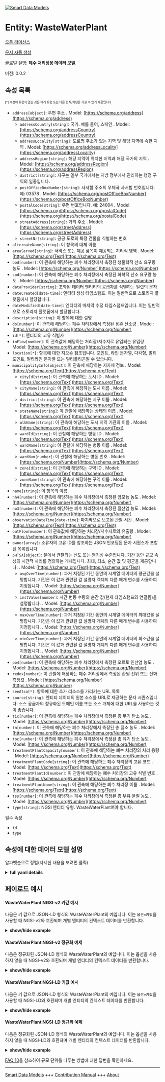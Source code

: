 <!-- 10-Header -->    
[![Smart Data Models](https://smartdatamodels.org/wp-content/uploads/2022/01/SmartDataModels_logo.png "Logo")](https://smartdatamodels.org)    
Entity: WasteWaterPlant    
=======================<!-- /10-Header -->    
<!-- 15-License -->    
[오픈 라이선스](https://github.com/smart-data-models//dataModel.WasteWater/blob/master/WasteWaterPlant/LICENSE.md)    
[문서 자동 생성](https://docs.google.com/presentation/d/e/2PACX-1vTs-Ng5dIAwkg91oTTUdt8ua7woBXhPnwavZ0FxgR8BsAI_Ek3C5q97Nd94HS8KhP-r_quD4H0fgyt3/pub?start=false&loop=false&delayms=3000#slide=id.gb715ace035_0_60)    
<!-- /15-License -->    
<!-- 20-Description -->    
글로벌 설명: **폐수 처리장용 데이터 모델**.    
버전: 0.0.2    
<!-- /20-Description -->    
<!-- 30-PropertiesList -->    
## 속성 목록    
<sup><sub>[*] 속성에 유형이 없는 것은 여러 유형 또는 다른 형식/패턴을 가질 수 있기 때문입니다</sub></sup>.    
- `address[object]`: 우편 주소  . Model: [https://schema.org/address](https://schema.org/address)	- `addressCountry[string]`: 국가. 예를 들어, 스페인  . Model: [https://schema.org/addressCountry](https://schema.org/addressCountry)    
	- `addressLocality[string]`: 도로명 주소가 있는 지역 및 해당 지역에 속한 지역  . Model: [https://schema.org/addressLocality](https://schema.org/addressLocality)    
	- `addressRegion[string]`: 해당 지역이 위치한 지역과 해당 국가의 지역  . Model: [https://schema.org/addressRegion](https://schema.org/addressRegion)    
	- `district[string]`: 지구는 일부 국가에서는 지방 정부에서 관리하는 행정 구역의 일종입니다.      
	- `postOfficeBoxNumber[string]`: 사서함 주소의 우체국 사서함 번호입니다. 예: 03578  . Model: [https://schema.org/postOfficeBoxNumber](https://schema.org/postOfficeBoxNumber)    
	- `postalCode[string]`: 우편 번호입니다. 예: 24004  . Model: [https://schema.org/https://schema.org/postalCode](https://schema.org/https://schema.org/postalCode)    
	- `streetAddress[string]`: 거리 주소  . Model: [https://schema.org/streetAddress](https://schema.org/streetAddress)    
	- `streetNr[string]`: 공공 도로의 특정 건물을 식별하는 번호      
- `alternateName[string]`: 이 항목의 대체 이름  - `areaServed[string]`: 서비스 또는 제공 품목이 제공되는 지리적 영역  . Model: [https://schema.org/Text](https://schema.org/Text)- `bod[number]`: 이 관측에 해당하는 폐수 처리장에서 측정된 생물학적 산소 요구량 농도  . Model: [https://schema.org/Number](https://schema.org/Number)- `cod[number]`: 이 관측에 해당하는 폐수 처리장에서 측정된 화학적 산소 요구량 농도  . Model: [https://schema.org/Number](https://schema.org/Number)- `dataProvider[string]`: 조화된 데이터 엔티티의 공급자를 식별하는 일련의 문자  - `dateCreated[date-time]`: 엔티티 생성 타임스탬프. 이는 일반적으로 스토리지 플랫폼에서 할당합니다.  - `dateModified[date-time]`: 엔티티의 마지막 수정 타임스탬프입니다. 이는 일반적으로 스토리지 플랫폼에서 할당합니다.  - `description[string]`: 이 항목에 대한 설명  - `do[number]`: 이 관측에 해당하는 폐수 처리장에서 측정된 용존 산소량  . Model: [https://schema.org/Number](https://schema.org/Number)- `id[*]`: 엔티티의 고유 식별자  - `inFlow[number]`: 이 관측값에 해당하는 처리장/저수지로 유입되는 유입량  . Model: [https://schema.org/Number](https://schema.org/Number)- `location[*]`: 항목에 대한 지오숀 참조입니다. 포인트, 라인 문자열, 다각형, 멀티포인트, 멀티라인 문자열 또는 멀티폴리곤일 수 있습니다.  - `municipalityInfo[object]`: 이 관측에 해당하는 지자체 정보  . Model: [https://schema.org/Text](https://schema.org/Text)	- `cityId[string]`: 이 관측에 해당하는 도시 ID  . Model: [https://schema.org/Text](https://schema.org/Text)    
	- `cityName[string]`: 이 관측에 해당하는 도시 이름  . Model: [https://schema.org/Text](https://schema.org/Text)    
	- `district[string]`: 이 관측에 해당하는 지구 이름  . Model: [https://schema.org/Text](https://schema.org/Text)    
	- `stateName[string]`: 이 관찰에 해당하는 상태의 이름  . Model: [https://schema.org/Text](https://schema.org/Text)    
	- `ulbName[string]`: 이 관측에 해당하는 도시 지역 기관의 이름  . Model: [https://schema.org/Text](https://schema.org/Text)    
	- `wardId[string]`: 이 관찰에 해당하는 병동 ID  . Model: [https://schema.org/Text](https://schema.org/Text)    
	- `wardName[string]`: 이 관찰에 해당하는 병동 이름  . Model: [https://schema.org/Text](https://schema.org/Text)    
	- `wardNum[number]`: 이 관찰에 해당하는 병동 번호  . Model: [https://schema.org/Number](https://schema.org/Number)    
	- `zoneId[string]`: 이 관측에 해당하는 구역 ID  . Model: [https://schema.org/Text](https://schema.org/Text)    
	- `zoneName[string]`: 이 관측에 해당하는 구역 이름  . Model: [https://schema.org/Text](https://schema.org/Text)    
- `name[string]`: 이 항목의 이름  - `nh4[number]`: 이 관측에 해당하는 폐수 처리장에서 측정된 암모늄 농도  . Model: [https://schema.org/Number](https://schema.org/Number)- `no3[number]`: 이 관측에 해당하는 폐수 처리장에서 측정된 질산염 농도  . Model: [https://schema.org/Number](https://schema.org/Number)- `observationDateTime[date-time]`: 마지막으로 보고된 관찰 시간  . Model: [https://schema.org/Text](https://schema.org/Text)- `outFlow[number]`: 이 관측값에 해당하는 처리장/저수지로의 유출량  . Model: [https://schema.org/Number](https://schema.org/Number)- `owner[array]`: 소유자의 고유 ID를 참조하는 JSON 인코딩된 문자 시퀀스가 포함된 목록입니다.  - `pHTSA[object]`: 물에서 관찰되는 산도 또는 염기성 수준입니다. 기간 동안 규모 속성의 시간적 처리를 정의하는 개체입니다. 최대, 최소, 순간 값 및 평균을 제공합니다.  . Model: [https://schema.org/Text](https://schema.org/Text)	- `avgOverTime[number]`: 과거 지정된 기간 동안의 시계열 데이터의 평균값을 설명합니다. 기간은 이 값과 관련된 값 설명자 객체의 다른 매개 변수를 사용하여 지정됩니다.  . Model: [https://schema.org/Number](https://schema.org/Number)    
	- `instValue[number]`: 시간 변동 수량의 순간 값(현재 타임스탬프와 연결됨)을 설명합니다.  . Model: [https://schema.org/Number](https://schema.org/Number)    
	- `maxOverTime[number]`: 과거 지정된 기간 동안의 시계열 데이터의 최대값을 설명합니다. 기간은 이 값과 관련된 값 설명자 개체의 다른 매개 변수를 사용하여 지정됩니다.  . Model: [https://schema.org/Number](https://schema.org/Number)    
	- `minOverTime[number]`: 과거 지정된 기간 동안의 시계열 데이터의 최소값을 설명합니다. 기간은 이 값과 관련된 값 설명자 개체의 다른 매개 변수를 사용하여 지정됩니다.  . Model: [https://schema.org/Number](https://schema.org/Number)    
- `po4[number]`: 이 관측에 해당하는 폐수 처리장에서 측정된 오르토 인산염 농도  . Model: [https://schema.org/Number](https://schema.org/Number)- `redox[number]`: 이 관찰에 해당하는 폐수 처리장에서 측정된 환원 전위 또는 산화 측정값  . Model: [https://schema.org/Number](https://schema.org/Number)- `seeAlso[*]`: 항목에 대한 추가 리소스를 가리키는 URL 목록  - `source[string]`: 엔티티 데이터의 원본 소스를 URL로 제공하는 문자 시퀀스입니다. 소스 공급자의 정규화된 도메인 이름 또는 소스 개체에 대한 URL을 사용하는 것이 좋습니다.  - `tic[number]`: 이 관측에 해당하는 폐수 처리장에서 측정된 총 무기 탄소 농도  . Model: [https://schema.org/Number](https://schema.org/Number)- `tn[number]`: 이 관측에 해당하는 폐수 처리장에서 측정된 총 질소 농도  . Model: [https://schema.org/Number](https://schema.org/Number)- `toc[number]`: 이 관측에 해당하는 폐수 처리장에서 측정된 총 유기 탄소 농도  . Model: [https://schema.org/Number](https://schema.org/Number)- `treatmentPlantCapacity[number]`: 이 관측에 해당하는 폐수 처리장의 처리 용량  . Model: [https://schema.org/Number](https://schema.org/Number)- `treatmentPlantCode[string]`: 이 관측에 해당하는 폐수 처리장의 고유 코드  . Model: [https://schema.org/Text](https://schema.org/Text)- `treatmentPlantId[number]`: 이 관찰에 해당하는 폐수 처리장의 고유 식별 번호  . Model: [https://schema.org/Number](https://schema.org/Number)- `treatmentPlantName[string]`: 이 관측에 해당하는 폐수 처리장 이름  . Model: [https://schema.org/Text](https://schema.org/Text)- `tss[number]`: 이 관측에 해당하는 폐수 처리장에서 측정된 총 부유 물질 농도  . Model: [https://schema.org/Number](https://schema.org/Number)- `type[string]`: NGSI 엔티티 유형. WasteWaterPlant여야 합니다.  <!-- /30-PropertiesList -->    
<!-- 35-RequiredProperties -->    
필수 속성    
- `id`  - `type`  <!-- /35-RequiredProperties -->    
<!-- 40-RequiredProperties -->    
<!-- /40-RequiredProperties -->    
<!-- 50-DataModelHeader -->    
## 속성에 대한 데이터 모델 설명    
알파벳순으로 정렬(자세한 내용을 보려면 클릭)    
<!-- /50-DataModelHeader -->    
<!-- 60-ModelYaml -->    
<details><summary><strong>full yaml details</strong></summary>      
```yaml    
WasteWaterPlant:      
  description: Data model for waste water treatment plant.      
  properties:      
    address:      
      description: The mailing address      
      properties:      
        addressCountry:      
          description: 'The country. For example, Spain'      
          type: string      
          x-ngsi:      
            model: https://schema.org/addressCountry      
            type: Property      
        addressLocality:      
          description: 'The locality in which the street address is, and which is in the region'      
          type: string      
          x-ngsi:      
            model: https://schema.org/addressLocality      
            type: Property      
        addressRegion:      
          description: 'The region in which the locality is, and which is in the country'      
          type: string      
          x-ngsi:      
            model: https://schema.org/addressRegion      
            type: Property      
        district:      
          description: 'A district is a type of administrative division that, in some countries, is managed by the local government'      
          type: string      
          x-ngsi:      
            type: Property      
        postOfficeBoxNumber:      
          description: 'The post office box number for PO box addresses. For example, 03578'      
          type: string      
          x-ngsi:      
            model: https://schema.org/postOfficeBoxNumber      
            type: Property      
        postalCode:      
          description: 'The postal code. For example, 24004'      
          type: string      
          x-ngsi:      
            model: https://schema.org/https://schema.org/postalCode      
            type: Property      
        streetAddress:      
          description: The street address      
          type: string      
          x-ngsi:      
            model: https://schema.org/streetAddress      
            type: Property      
        streetNr:      
          description: Number identifying a specific property on a public street      
          type: string      
          x-ngsi:      
            type: Property      
      type: object      
      x-ngsi:      
        model: https://schema.org/address      
        type: Property      
    alternateName:      
      description: An alternative name for this item      
      type: string      
      x-ngsi:      
        type: Property      
    areaServed:      
      description: The geographic area where a service or offered item is provided      
      type: string      
      x-ngsi:      
        model: https://schema.org/Text      
        type: Property      
    bod:      
      description: Biological Oxygen Demand concentration measured in the waste-water treatment plant corresponding to this observation      
      type: number      
      x-ngsi:      
        model: https://schema.org/Number      
        type: Property      
    cod:      
      description: Chemical Oxygen Demand concentration measured in the waste-water treatment plant corresponding to this observation      
      type: number      
      x-ngsi:      
        model: https://schema.org/Number      
        type: Property      
    dataProvider:      
      description: A sequence of characters identifying the provider of the harmonised data entity      
      type: string      
      x-ngsi:      
        type: Property      
    dateCreated:      
      description: Entity creation timestamp. This will usually be allocated by the storage platform      
      format: date-time      
      type: string      
      x-ngsi:      
        type: Property      
    dateModified:      
      description: Timestamp of the last modification of the entity. This will usually be allocated by the storage platform      
      format: date-time      
      type: string      
      x-ngsi:      
        type: Property      
    description:      
      description: A description of this item      
      type: string      
      x-ngsi:      
        type: Property      
    do:      
      description: Dissolved oxygen measured in the waste-water treatment plant corresponding to this observation      
      type: number      
      x-ngsi:      
        model: https://schema.org/Number      
        type: Property      
    id:      
      anyOf:      
        - description: Identifier format of any NGSI entity      
          maxLength: 256      
          minLength: 1      
          pattern: ^[\w\-\.\{\}\$\+\*\[\]`|~^@!,:\\]+$      
          type: string      
          x-ngsi:      
            type: Property      
        - description: Identifier format of any NGSI entity      
          format: uri      
          type: string      
          x-ngsi:      
            type: Property      
      description: Unique identifier of the entity      
      x-ngsi:      
        type: Property      
    inFlow:      
      description: In-flow amount into the treatment plant/reservoir corresponding to this observation      
      type: number      
      x-ngsi:      
        model: https://schema.org/Number      
        type: Property      
    location:      
      description: 'Geojson reference to the item. It can be Point, LineString, Polygon, MultiPoint, MultiLineString or MultiPolygon'      
      oneOf:      
        - description: Geojson reference to the item. Point      
          properties:      
            bbox:      
              items:      
                type: number      
              minItems: 4      
              type: array      
            coordinates:      
              items:      
                type: number      
              minItems: 2      
              type: array      
            type:      
              enum:      
                - Point      
              type: string      
          required:      
            - type      
            - coordinates      
          title: GeoJSON Point      
          type: object      
          x-ngsi:      
            type: GeoProperty      
        - description: Geojson reference to the item. LineString      
          properties:      
            bbox:      
              items:      
                type: number      
              minItems: 4      
              type: array      
            coordinates:      
              items:      
                items:      
                  type: number      
                minItems: 2      
                type: array      
              minItems: 2      
              type: array      
            type:      
              enum:      
                - LineString      
              type: string      
          required:      
            - type      
            - coordinates      
          title: GeoJSON LineString      
          type: object      
          x-ngsi:      
            type: GeoProperty      
        - description: Geojson reference to the item. Polygon      
          properties:      
            bbox:      
              items:      
                type: number      
              minItems: 4      
              type: array      
            coordinates:      
              items:      
                items:      
                  items:      
                    type: number      
                  minItems: 2      
                  type: array      
                minItems: 4      
                type: array      
              type: array      
            type:      
              enum:      
                - Polygon      
              type: string      
          required:      
            - type      
            - coordinates      
          title: GeoJSON Polygon      
          type: object      
          x-ngsi:      
            type: GeoProperty      
        - description: Geojson reference to the item. MultiPoint      
          properties:      
            bbox:      
              items:      
                type: number      
              minItems: 4      
              type: array      
            coordinates:      
              items:      
                items:      
                  type: number      
                minItems: 2      
                type: array      
              type: array      
            type:      
              enum:      
                - MultiPoint      
              type: string      
          required:      
            - type      
            - coordinates      
          title: GeoJSON MultiPoint      
          type: object      
          x-ngsi:      
            type: GeoProperty      
        - description: Geojson reference to the item. MultiLineString      
          properties:      
            bbox:      
              items:      
                type: number      
              minItems: 4      
              type: array      
            coordinates:      
              items:      
                items:      
                  items:      
                    type: number      
                  minItems: 2      
                  type: array      
                minItems: 2      
                type: array      
              type: array      
            type:      
              enum:      
                - MultiLineString      
              type: string      
          required:      
            - type      
            - coordinates      
          title: GeoJSON MultiLineString      
          type: object      
          x-ngsi:      
            type: GeoProperty      
        - description: Geojson reference to the item. MultiLineString      
          properties:      
            bbox:      
              items:      
                type: number      
              minItems: 4      
              type: array      
            coordinates:      
              items:      
                items:      
                  items:      
                    items:      
                      type: number      
                    minItems: 2      
                    type: array      
                  minItems: 4      
                  type: array      
                type: array      
              type: array      
            type:      
              enum:      
                - MultiPolygon      
              type: string      
          required:      
            - type      
            - coordinates      
          title: GeoJSON MultiPolygon      
          type: object      
          x-ngsi:      
            type: GeoProperty      
      x-ngsi:      
        type: GeoProperty      
    municipalityInfo:      
      description: Municipality information corresponding to this observation      
      properties:      
        cityId:      
          description: City Id corresponding to this observation      
          type: string      
          x-ngsi:      
            model: https://schema.org/Text      
            type: Property      
        cityName:      
          description: City name corresponding to this observation      
          type: string      
          x-ngsi:      
            model: https://schema.org/Text      
            type: Property      
        district:      
          description: District name corresponding to this observation      
          type: string      
          x-ngsi:      
            model: https://schema.org/Text      
            type: Property      
        stateName:      
          description: Name of the state corresponding to this observation      
          type: string      
          x-ngsi:      
            model: https://schema.org/Text      
            type: Property      
        ulbName:      
          description: Name of the Urban Local Body corresponding to this observation      
          type: string      
          x-ngsi:      
            model: https://schema.org/Text      
            type: Property      
        wardId:      
          description: Ward Id corresponding to this observation      
          type: string      
          x-ngsi:      
            model: https://schema.org/Text      
            type: Property      
        wardName:      
          description: Ward name corresponding to this observation      
          type: string      
          x-ngsi:      
            model: https://schema.org/Text      
            type: Property      
        wardNum:      
          description: Ward number corresponding to this observation      
          type: number      
          x-ngsi:      
            model: https://schema.org/Number      
            type: Property      
        zoneId:      
          description: Zone Id corresponding to this observation      
          type: string      
          x-ngsi:      
            model: https://schema.org/Text      
            type: Property      
        zoneName:      
          description: Zone name corresponding to this observation      
          type: string      
          x-ngsi:      
            model: https://schema.org/Text      
            type: Property      
      type: object      
      x-ngsi:      
        model: https://schema.org/Text      
        type: Property      
    name:      
      description: The name of this item      
      type: string      
      x-ngsi:      
        type: Property      
    nh4:      
      description: Ammonium concentration measured in the waste-water treatment plant corresponding to this observation      
      type: number      
      x-ngsi:      
        model: https://schema.org/Number      
        type: Property      
    no3:      
      description: Nitrate concentration measured in waste-water treatment plant corresponding to this observation      
      type: number      
      x-ngsi:      
        model: https://schema.org/Number      
        type: Property      
    observationDateTime:      
      description: Last reported time of observation      
      format: date-time      
      type: string      
      x-ngsi:      
        model: https://schema.org/Text      
        type: Property      
    outFlow:      
      description: Out-flow amount into the treatment plant/reservoir corresponding to this observation      
      type: number      
      x-ngsi:      
        model: https://schema.org/Number      
        type: Property      
    owner:      
      description: A List containing a JSON encoded sequence of characters referencing the unique Ids of the owner(s)      
      items:      
        anyOf:      
          - description: Identifier format of any NGSI entity      
            maxLength: 256      
            minLength: 1      
            pattern: ^[\w\-\.\{\}\$\+\*\[\]`|~^@!,:\\]+$      
            type: string      
            x-ngsi:      
              type: Property      
          - description: Identifier format of any NGSI entity      
            format: uri      
            type: string      
            x-ngsi:      
              type: Property      
        description: Unique identifier of the entity      
        x-ngsi:      
          type: Property      
      type: array      
      x-ngsi:      
        type: Property      
    pHTSA:      
      description: 'Acidity level or basicity level observed in the water. Object defining the temporal processing of the magnitude property during a period. It provides maximum, minimum, instant value and average'      
      properties:      
        avgOverTime:      
          description: Describes the average value of a time-series data over a specified duration in past. The duration is specified using another parameter in the value descriptor object related to this value      
          type: number      
          x-ngsi:      
            model: https://schema.org/Number      
            type: Property      
        instValue:      
          description: Describes the instantaneous value (associated with the current timestamp) of a time varying quantity      
          type: number      
          x-ngsi:      
            model: https://schema.org/Number      
            type: Property      
        maxOverTime:      
          description: Describes the maximum value of a time-series data over a specified duration in past. The duration is specified using another parameter in the value descriptor object related to this value      
          type: number      
          x-ngsi:      
            model: https://schema.org/Number      
            type: Property      
        minOverTime:      
          description: Describes the minimum value of a time-series data over a specified duration in past. The duration is specified using another parameter in the value descriptor object related to this value      
          type: number      
          x-ngsi:      
            model: https://schema.org/Number      
            type: Property      
      type: object      
      x-ngsi:      
        model: https://schema.org/Text      
        type: Property      
    po4:      
      description: Ortho-phosphate concentration measured in the waste-water treatment plant corresponding to this observation      
      type: number      
      x-ngsi:      
        model: https://schema.org/Number      
        type: Property      
    redox:      
      description: Reduction potential or oxidation measured in waste-water treatment plant corresponding to this observation      
      type: number      
      x-ngsi:      
        model: https://schema.org/Number      
        type: Property      
    seeAlso:      
      description: list of uri pointing to additional resources about the item      
      oneOf:      
        - items:      
            format: uri      
            type: string      
          minItems: 1      
          type: array      
        - format: uri      
          type: string      
      x-ngsi:      
        type: Property      
    source:      
      description: 'A sequence of characters giving the original source of the entity data as a URL. Recommended to be the fully qualified domain name of the source provider, or the URL to the source object'      
      type: string      
      x-ngsi:      
        type: Property      
    tic:      
      description: Total Inorganic Carbon concentration measured in the waste-water treatment plant corresponding to this observation      
      type: number      
      x-ngsi:      
        model: https://schema.org/Number      
        type: Property      
    tn:      
      description: Total Nitrogen concentration measured in waste-water treatment plant corresponding to this observation      
      type: number      
      x-ngsi:      
        model: https://schema.org/Number      
        type: Property      
    toc:      
      description: Total Organic Carbon concentration measured in the waste-water treatment plant corresponding to this observation      
      type: number      
      x-ngsi:      
        model: https://schema.org/Number      
        type: Property      
    treatmentPlantCapacity:      
      description: Handling capacity of the waste-water treatment plant corresponding to this observation      
      type: number      
      x-ngsi:      
        model: https://schema.org/Number      
        type: Property      
    treatmentPlantCode:      
      description: Unique code for the waste-water treatment plant corresponding to this observation      
      type: string      
      x-ngsi:      
        model: https://schema.org/Text      
        type: Property      
    treatmentPlantId:      
      description: Unique identification number for the waste-water treatment plant corresponding to this observation      
      type: number      
      x-ngsi:      
        model: https://schema.org/Number      
        type: Property      
    treatmentPlantName:      
      description: Name of the waste-water treatment plant corresponding to this observation      
      type: string      
      x-ngsi:      
        model: https://schema.org/Text      
        type: Property      
    tss:      
      description: Total suspended solids concentration measured in a waste-water treatment plant corresponding to this observation      
      type: number      
      x-ngsi:      
        model: https://schema.org/Number      
        type: Property      
    type:      
      description: NGSI entity type. It has to be WasteWaterPlant      
      enum:      
        - WasteWaterPlant      
      type: string      
      x-ngsi:      
        type: Property      
  required:      
    - id      
    - type      
  type: object      
  x-derived-from: ""      
  x-disclaimer: 'Redistribution and use in source and binary forms, with or without modification, are permitted  provided that the license conditions are met. Copyleft (c) 2022 Contributors to Smart Data Models Program'      
  x-license-url: https://github.com/smart-data-models/dataModel.WasteWater/blob/master/WasteWaterPlant/LICENSE.md      
  x-model-schema: https://smart-data-models.github.io/dataModel.WasteWater/WasteWaterPlant/schema.json      
  x-model-tags: IUDX      
  x-version: 0.0.2      
```    
</details>      
<!-- /60-ModelYaml -->    
<!-- 70-MiddleNotes -->    
<!-- /70-MiddleNotes -->    
<!-- 80-Examples -->    
## 페이로드 예시    
#### WasteWaterPlant NGSI-v2 키값 예시    
다음은 키 값으로 JSON-LD 형식의 WasteWaterPlant의 예입니다. 이는 `옵션=키값`을 사용할 때 NGSI-v2와 호환되며 개별 엔티티의 컨텍스트 데이터를 반환합니다.    
<details><summary><strong>show/hide example</strong></summary>      
```json  
{  
  "id": "uri:ngsi-ld:1234:A43R",  
  "type": "WasteWaterPlant",  
  "no3": 10,  
  "bod": 250,  
  "inFlow": 5,  
  "toc": 0.7,  
  "nh4": 50,  
  "redox": 25,  
  "do": 4,  
  "treatmentPlantId": 7,  
  "outFlow": 6.7,  
  "tss": 2,  
  "treatmentPlantCapacity": 10,  
  "tic": 2,  
  "tn": 9,  
  "po4": 6,  
  "cod": 25,  
  "treatmentPlantName": "A",  
  "treatmentPlantCode": "2",  
  "observationDateTime": "2021-03-11T15:51:02+05:30",  
  "pHTSA": {  
    "avgOverTime": 8,  
    "maxOverTime": 10,  
    "instValue": 6,  
    "minOverTime": 6  
  },  
  "municipalityInfo": {  
    "district": "Bangalore Urban",  
    "ulbName": "BMC",  
    "cityId": "23",  
    "wardId": "23",  
    "stateName": "Karnataka",  
    "cityName": "Bangalore",  
    "zoneName": "South",  
    "wardName": "Bangalore Urban",  
    "zoneId": "2",  
    "wardNum": 4  
  }  
}  
```  
</details>    
#### WasteWaterPlant NGSI-v2 정규화 예제    
다음은 정규화된 JSON-LD 형식의 WasteWaterPlant의 예입니다. 이는 옵션을 사용하지 않을 때 NGSI-v2와 호환되며 개별 엔티티의 컨텍스트 데이터를 반환합니다.    
<details><summary><strong>show/hide example</strong></summary>      
```json  
{  
  "id": "uri:ngsi-ld:1234:A43R",  
  "type": "WasteWaterPlant",  
  "no3": {  
    "type": "Number",  
    "value": 10  
  },  
  "bod": {  
    "type": "Number",  
    "value": 250  
  },  
  "inFlow": {  
    "type": "Number",  
    "value": 5  
  },  
  "toc": {  
    "type": "Number",  
    "value": 0.7  
  },  
  "nh4": {  
    "type": "Number",  
    "value": 50  
  },  
  "redox": {  
    "type": "Number",  
    "value": 25  
  },  
  "do": {  
    "type": "Number",  
    "value": 4  
  },  
  "treatmentPlantId": {  
    "type": "Number",  
    "value": 7  
  },  
  "outFlow": {  
    "type": "Number",  
    "value": 6.7  
  },  
  "tss": {  
    "type": "Number",  
    "value": 2  
  },  
  "treatmentPlantCapacity": {  
    "type": "Number",  
    "value": 10  
  },  
  "tic": {  
    "type": "Number",  
    "value": 2  
  },  
  "tn": {  
    "type": "Number",  
    "value": 9  
  },  
  "po4": {  
    "type": "Number",  
    "value": 6  
  },  
  "cod": {  
    "type": "Number",  
    "value": 25  
  },  
  "treatmentPlantName": {  
    "type": "Text",  
    "value": "A"  
  },  
  "treatmentPlantCode": {  
    "type": "Text",  
    "value": "2"  
  },  
  "observationDateTime": {  
    "type": "DateTime",  
    "value": "2021-03-11T15:51:02+05:30"  
  },  
  "pHTSA": {  
    "type": "StructuredValue",  
    "value": {  
      "avgOverTime": 8,  
      "maxOverTime": 10,  
      "instValue": 6,  
      "minOverTime": 6  
    }  
  },  
  "municipalityInfo": {  
    "type": "StructuredValue",  
    "value": {  
      "district": "Bangalore Urban",  
      "ulbName": "BMC",  
      "cityId": "23",  
      "wardId": "23",  
      "stateName": "Karnataka",  
      "cityName": "Bangalore",  
      "zoneName": "South",  
      "wardName": "Bangalore Urban",  
      "zoneId": "2",  
      "wardNum": 4  
    }  
  }  
}  
```  
</details>    
#### WasteWaterPlant NGSI-LD 키값 예시    
다음은 키 값으로 JSON-LD 형식의 WasteWaterPlant의 예입니다. 이는 `옵션=키값`을 사용할 때 NGSI-LD와 호환되며 개별 엔티티의 컨텍스트 데이터를 반환합니다.    
<details><summary><strong>show/hide example</strong></summary>      
```json  
{  
  "id": "uri:ngsi-ld:1234:A43R",  
  "type": "WasteWaterPlant",  
  "bod": 250,  
  "cod": 25,  
  "do": 4,  
  "inFlow": 5,  
  "municipalityInfo": {  
    "district": "Bangalore Urban",  
    "ulbName": "BMC",  
    "cityId": "23",  
    "wardId": "23",  
    "stateName": "Karnataka",  
    "cityName": "Bangalore",  
    "zoneName": "South",  
    "wardName": "Bangalore Urban",  
    "zoneId": "2",  
    "wardNum": 4  
  },  
  "nh4": 50,  
  "no3": 10,  
  "observationDateTime": "2021-03-11T15:51:02+05:30",  
  "outFlow": 6.7,  
  "pHTSA": {  
    "avgOverTime": 8,  
    "maxOverTime": 10,  
    "instValue": 6,  
    "minOverTime": 6  
  },  
  "po4": 6,  
  "redox": 25,  
  "tic": 2,  
  "tn": 9,  
  "toc": 0.7,  
  "treatmentPlantCapacity": 10,  
  "treatmentPlantCode": "2",  
  "treatmentPlantId": 7,  
  "treatmentPlantName": "A",  
  "tss": 2,  
  "@context": [  
    "iudx:WasteWaterMgmt",  
    "https://raw.githubusercontent.com/smart-data-models/dataModel.WasteWater/master/context.jsonld"  
  ]  
}  
```  
</details>    
#### WasteWaterPlant NGSI-LD 정규화 예제    
다음은 정규화된 JSON-LD 형식의 WasteWaterPlant의 예입니다. 이는 옵션을 사용하지 않을 때 NGSI-LD와 호환되며 개별 엔티티의 컨텍스트 데이터를 반환합니다.    
<details><summary><strong>show/hide example</strong></summary>      
```json  
{  
    "id": "uri:ngsi-ld:1234:A43R",  
    "type": "WasteWaterPlant",  
    "bod": {  
        "type": "Property",  
        "value": 250  
    },  
    "cod": {  
        "type": "Property",  
        "value": 25  
    },  
    "do": {  
        "type": "Property",  
        "value": 4  
    },  
    "inFlow": {  
        "type": "Property",  
        "value": 5  
    },  
    "municipalityInfo": {  
        "type": "Property",  
        "value": {  
            "district": "Bangalore Urban",  
            "ulbName": "BMC",  
            "cityId": "23",  
            "wardId": "23",  
            "stateName": "Karnataka",  
            "cityName": "Bangalore",  
            "zoneName": "South",  
            "wardName": "Bangalore Urban",  
            "zoneId": "2",  
            "wardNum": 4  
        }  
    },  
    "nh4": {  
        "type": "Property",  
        "value": 50  
    },  
    "no3": {  
        "type": "Property",  
        "value": 10  
    },  
    "observationDateTime": {  
        "type": "Property",  
        "value": {  
            "@type": "DateTime",  
            "@value": "2021-03-11T15:51:02+05:30"  
        }  
    },  
    "outFlow": {  
        "type": "Property",  
        "value": 6.7  
    },  
    "pHTSA": {  
        "type": "Property",  
        "value": {  
            "avgOverTime": 8,  
            "maxOverTime": 10,  
            "instValue": 6,  
            "minOverTime": 6  
        }  
    },  
    "po4": {  
        "type": "Property",  
        "value": 6  
    },  
    "redox": {  
        "type": "Property",  
        "value": 25  
    },  
    "tic": {  
        "type": "Property",  
        "value": 2  
    },  
    "tn": {  
        "type": "Property",  
        "value": 9  
    },  
    "toc": {  
        "type": "Property",  
        "value": 0.7  
    },  
    "treatmentPlantCapacity": {  
        "type": "Property",  
        "value": 10  
    },  
    "treatmentPlantCode": {  
        "type": "Property",  
        "value": "2"  
    },  
    "treatmentPlantId": {  
        "type": "Property",  
        "value": 7  
    },  
    "treatmentPlantName": {  
        "type": "Property",  
        "value": "A"  
    },  
    "tss": {  
        "type": "Property",  
        "value": 2  
    },  
    "@context": [  
        "iudx:WasteWaterMgmt",  
        "https://raw.githubusercontent.com/smart-data-models/dataModel.WasteWater/master/context.jsonld"  
    ]  
}  
```  
</details><!-- /80-Examples -->    
<!-- 90-FooterNotes -->    
<!-- /90-FooterNotes -->    
<!-- 95-Units -->    
[FAQ 10](https://smartdatamodels.org/index.php/faqs/)을 참조하여 규모 단위를 다루는 방법에 대한 답변을 확인하세요.    
<!-- /95-Units -->    
<!-- 97-LastFooter -->    
---    
[Smart Data Models](https://smartdatamodels.org) +++ [Contribution Manual](https://bit.ly/contribution_manual) +++ [About](https://bit.ly/Introduction_SDM)<!-- /97-LastFooter -->    
